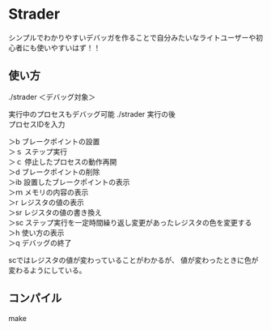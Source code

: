 # Strader

シンプルでわかりやすいデバッガを作ることで自分みたいなライトユーザーや初心者にも使いやすいはず！！



## 使い方

./strader ＜デバッグ対象＞

実行中のプロセスもデバッグ可能
./strader   実行の後  
プロセスIDを入力

＞b ブレークポイントの設置  
＞ｓ ステップ実行  
＞ｃ  停止したプロセスの動作再開  
＞d ブレークポイントの削除  
＞ib 設置したブレークポイントの表示  
＞ｍ メモリの内容の表示  
＞r  レジスタの値の表示  
＞sr  レジスタの値の書き換え  
＞sc  ステップ実行を一定時間繰り返し変更があったレジスタの色を変更する  
＞h   使い方の表示  
＞q デバッグの終了
  
scではレジスタの値が変わっていることがわかるが、
値が変わったときに色が変わるようにしている。

## コンパイル
make 
